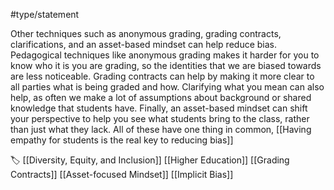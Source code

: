 #type/statement

Other techniques such as anonymous grading, grading contracts, clarifications, and an asset-based mindset can help reduce bias. Pedagogical techniques like anonymous grading makes it harder for you to know who it is you are grading, so the identities that we are biased towards are less noticeable. Grading contracts can help by making it more clear to all parties what is being graded and how. Clarifying what you mean can also help, as often we make a lot of  assumptions about background or shared knowledge that students have. Finally, an asset-based mindset can shift your perspective to help you see what students bring to the class, rather than just what they lack. All of these have one thing in common, [[Having empathy for students is the real key to reducing bias]]

🏷️ [[Diversity, Equity, and Inclusion]] [[Higher Education]] [[Grading Contracts]] [[Asset-focused Mindset]] [[Implicit Bias]]